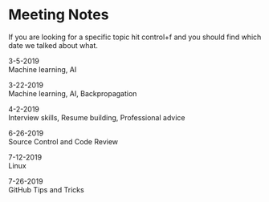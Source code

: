 # Meeting Notes  

If you are looking for a specific topic hit control+f and you should find which date we talked about what.  
  
3-5-2019  
Machine learning, AI  
  
3-22-2019  
Machine learning, AI, Backpropagation  

4-2-2019  
Interview skills, Resume building, Professional advice

6-26-2019  
Source Control and Code Review

7-12-2019   
Linux

7-26-2019               
GitHub Tips and Tricks
